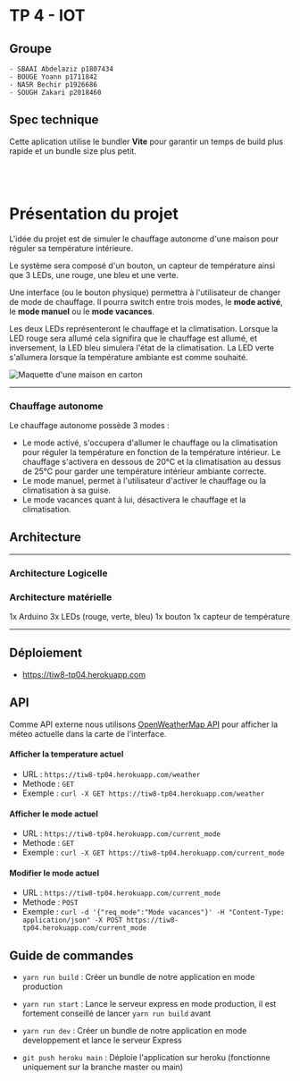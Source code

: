 # TP 4 - IOT

## Groupe

    - SBAAI Abdelaziz p1807434
    - BOUGE Yoann p1711842
    - NASR Bechir p1926686
    - SOUGH Zakari p2018460

## Spec technique

Cette aplication utilise le bundler **Vite** pour garantir un temps de build plus rapide et un bundle size plus petit.

<br><br>

# Présentation du projet

L'idée du projet est de simuler le chauffage autonome d'une maison pour réguler sa température intérieure.

Le système sera composé d'un bouton, un capteur de température ainsi que 3 LEDs, une rouge, une bleu et une verte.

Une interface (ou le bouton physique) permettra à l'utilisateur de changer de mode de chauffage. Il pourra switch entre trois modes, le **mode activé**, le **mode manuel** ou le **mode vacances**.

Les deux LEDs représenteront le chauffage et la climatisation. Lorsque la LED rouge sera allumé cela signifira que le chauffage est allumé, et inversement, la LED bleu simulera l'état de la climatisation. La LED verte s'allumera lorsque la température ambiante est comme souhaité.

![Maquette d'une maison en carton](http://3.bp.blogspot.com/_khIbCj13leA/R9P0SkWrcvI/AAAAAAAAABQ/vlfamO5ra7c/s320/IMG_0020.JPG)

---

### Chauffage autonome

Le chauffage autonome possède 3 modes :

-   Le mode activé, s'occupera d'allumer le chauffage ou la climatisation pour réguler la température en fonction de la température intérieur. Le chauffage s'activera en dessous de 20°C et la climatisation au dessus de 25°C pour garder une température intérieur ambiante correcte.
-   Le mode manuel, permet à l'utilisateur d'activer le chauffage ou la climatisation à sa guise. 
-   Le mode vacances quant à lui, désactivera le chauffage et la climatisation.


## Architecture

---

### Architecture Logicelle

### Architecture matérielle

1x Arduino
3x LEDs (rouge, verte, bleu)
1x bouton
1x capteur de température

---

## Déploiement

-   https://tiw8-tp04.herokuapp.com

## API

Comme API externe nous utilisons [OpenWeatherMap API](https://openweathermap.org/api) pour afficher la méteo actuelle dans la carte de l'interface. 

#### Afficher la temperature actuel

-   URL : `https://tiw8-tp04.herokuapp.com/weather`
-   Methode : `GET`
-   Exemple : `curl -X GET https://tiw8-tp04.herokuapp.com/weather`

#### Afficher le mode actuel

-   URL : `https://tiw8-tp04.herokuapp.com/current_mode`
-   Methode : `GET`
-   Exemple : `curl -X GET https://tiw8-tp04.herokuapp.com/current_mode`

#### Modifier le mode actuel

-   URL : `https://tiw8-tp04.herokuapp.com/current_mode`
-   Methode : `POST`
-   Exemple : `curl -d '{"req_mode":"Mode vacances"}' -H "Content-Type: application/json" -X POST https://tiw8-tp04.herokuapp.com/current_mode`

## Guide de commandes

-   `yarn run build` : Créer un bundle de notre application en mode production
-   `yarn run start` : Lance le serveur express en mode production, il est fortement conseillé de lancer `yarn run build` avant
-   `yarn run dev` : Créer un bundle de notre application en mode developpement et lance le serveur Express

-   `git push heroku main` : Déploie l'application sur heroku (fonctionne uniquement sur la branche master ou main)
